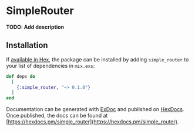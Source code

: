 # SimpleRouter

**TODO: Add description**

## Installation

If [available in Hex](https://hex.pm/docs/publish), the package can be installed
by adding `simple_router` to your list of dependencies in `mix.exs`:

```elixir
def deps do
  [
    {:simple_router, "~> 0.1.0"}
  ]
end
```

Documentation can be generated with [ExDoc](https://github.com/elixir-lang/ex_doc)
and published on [HexDocs](https://hexdocs.pm). Once published, the docs can
be found at [https://hexdocs.pm/simple_router](https://hexdocs.pm/simple_router).

